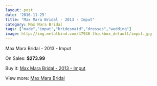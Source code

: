 ```yaml
---
layout: post
date: '2016-11-25'
title: "Max Mara Bridal - 2013 - Imput"
category: Max Mara Bridal
tags: ["made","imput","bridesmaid","dresses","wedding"]
image: http://img.metalkind.com/47946-thickbox_default/imput.jpg
---
```

Max Mara Bridal - 2013 - Imput

On Sales: **$273.99**
<a href="https://www.metalkind.com/en/max-mara-bridal/2753-imput.html"><amp-img layout="responsive" width="600" height="600" src="//img.metalkind.com/47946-thickbox_default/imput.jpg" alt="Max Mara Bridal - 2013 - Imput 0" /></a>

Buy it: [Max Mara Bridal - 2013 - Imput](https://www.metalkind.com/en/max-mara-bridal/2753-imput.html "Max Mara Bridal - 2013 - Imput")

View more: [Max Mara Bridal](https://www.metalkind.com/en/85-max-mara-bridal "Max Mara Bridal")